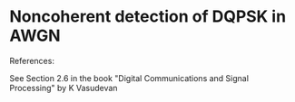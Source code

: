 # Noncoherent detection of DQPSK in AWGN

References:

See Section 2.6 in the book "Digital Communications and Signal Processing" by K Vasudevan
